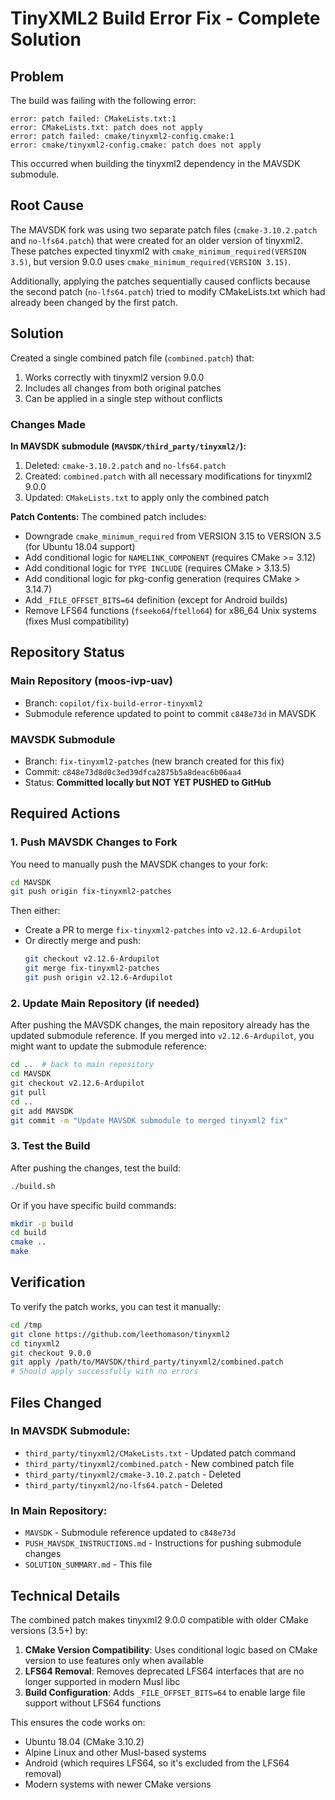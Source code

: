 # TinyXML2 Build Error Fix - Complete Solution

## Problem
The build was failing with the following error:
```
error: patch failed: CMakeLists.txt:1
error: CMakeLists.txt: patch does not apply
error: patch failed: cmake/tinyxml2-config.cmake:1
error: cmake/tinyxml2-config.cmake: patch does not apply
```

This occurred when building the tinyxml2 dependency in the MAVSDK submodule.

## Root Cause
The MAVSDK fork was using two separate patch files (`cmake-3.10.2.patch` and `no-lfs64.patch`) that were created for an older version of tinyxml2. These patches expected tinyxml2 with `cmake_minimum_required(VERSION 3.5)`, but version 9.0.0 uses `cmake_minimum_required(VERSION 3.15)`.

Additionally, applying the patches sequentially caused conflicts because the second patch (`no-lfs64.patch`) tried to modify CMakeLists.txt which had already been changed by the first patch.

## Solution
Created a single combined patch file (`combined.patch`) that:
1. Works correctly with tinyxml2 version 9.0.0
2. Includes all changes from both original patches
3. Can be applied in a single step without conflicts

### Changes Made

**In MAVSDK submodule (`MAVSDK/third_party/tinyxml2/`):**
1. Deleted: `cmake-3.10.2.patch` and `no-lfs64.patch`
2. Created: `combined.patch` with all necessary modifications for tinyxml2 9.0.0
3. Updated: `CMakeLists.txt` to apply only the combined patch

**Patch Contents:**
The combined patch includes:
- Downgrade `cmake_minimum_required` from VERSION 3.15 to VERSION 3.5 (for Ubuntu 18.04 support)
- Add conditional logic for `NAMELINK_COMPONENT` (requires CMake >= 3.12)
- Add conditional logic for `TYPE INCLUDE` (requires CMake > 3.13.5)
- Add conditional logic for pkg-config generation (requires CMake > 3.14.7)
- Add `_FILE_OFFSET_BITS=64` definition (except for Android builds)
- Remove LFS64 functions (`fseeko64`/`ftello64`) for x86_64 Unix systems (fixes Musl compatibility)

## Repository Status

### Main Repository (moos-ivp-uav)
- Branch: `copilot/fix-build-error-tinyxml2`
- Submodule reference updated to point to commit `c848e73d` in MAVSDK

### MAVSDK Submodule
- Branch: `fix-tinyxml2-patches` (new branch created for this fix)
- Commit: `c848e73d8d0c3ed39dfca2875b5a8deac6b06aa4`
- Status: **Committed locally but NOT YET PUSHED to GitHub**

## Required Actions

### 1. Push MAVSDK Changes to Fork
You need to manually push the MAVSDK changes to your fork:

```bash
cd MAVSDK
git push origin fix-tinyxml2-patches
```

Then either:
- Create a PR to merge `fix-tinyxml2-patches` into `v2.12.6-Ardupilot`
- Or directly merge and push:
  ```bash
  git checkout v2.12.6-Ardupilot
  git merge fix-tinyxml2-patches
  git push origin v2.12.6-Ardupilot
  ```

### 2. Update Main Repository (if needed)
After pushing the MAVSDK changes, the main repository already has the updated submodule reference. If you merged into `v2.12.6-Ardupilot`, you might want to update the submodule reference:

```bash
cd ..  # back to main repository
cd MAVSDK
git checkout v2.12.6-Ardupilot
git pull
cd ..
git add MAVSDK
git commit -m "Update MAVSDK submodule to merged tinyxml2 fix"
```

### 3. Test the Build
After pushing the changes, test the build:

```bash
./build.sh
```

Or if you have specific build commands:
```bash
mkdir -p build
cd build
cmake ..
make
```

## Verification
To verify the patch works, you can test it manually:

```bash
cd /tmp
git clone https://github.com/leethomason/tinyxml2
cd tinyxml2
git checkout 9.0.0
git apply /path/to/MAVSDK/third_party/tinyxml2/combined.patch
# Should apply successfully with no errors
```

## Files Changed

### In MAVSDK Submodule:
- `third_party/tinyxml2/CMakeLists.txt` - Updated patch command
- `third_party/tinyxml2/combined.patch` - New combined patch file
- `third_party/tinyxml2/cmake-3.10.2.patch` - Deleted
- `third_party/tinyxml2/no-lfs64.patch` - Deleted

### In Main Repository:
- `MAVSDK` - Submodule reference updated to `c848e73d`
- `PUSH_MAVSDK_INSTRUCTIONS.md` - Instructions for pushing submodule changes
- `SOLUTION_SUMMARY.md` - This file

## Technical Details

The combined patch makes tinyxml2 9.0.0 compatible with older CMake versions (3.5+) by:

1. **CMake Version Compatibility**: Uses conditional logic based on CMake version to use features only when available
2. **LFS64 Removal**: Removes deprecated LFS64 interfaces that are no longer supported in modern Musl libc
3. **Build Configuration**: Adds `_FILE_OFFSET_BITS=64` to enable large file support without LFS64 functions

This ensures the code works on:
- Ubuntu 18.04 (CMake 3.10.2)
- Alpine Linux and other Musl-based systems
- Android (which requires LFS64, so it's excluded from the LFS64 removal)
- Modern systems with newer CMake versions
